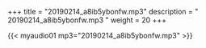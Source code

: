 +++
title = "20190214_a8ib5ybonfw.mp3"
description = " 20190214_a8ib5ybonfw.mp3 "
weight = 20
+++

{{< myaudio01 mp3="20190214_a8ib5ybonfw.mp3" >}}

